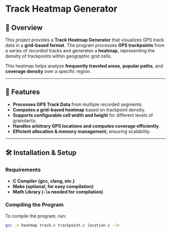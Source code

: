 # Track Heatmap Generator

## 📌 Overview
This project provides a **Track Heatmap Generator** that visualizes GPS track data in a **grid-based format**. The program processes **GPS trackpoints** from a series of recorded tracks and generates a **heatmap**, representing the density of trackpoints within geographic grid cells.

This heatmap helps analyze **frequently traveled areas**, **popular paths**, and **coverage density** over a specific region.

---

## 🚀 Features
- **Processes GPS Track Data** from multiple recorded segments.
- **Computes a grid-based heatmap** based on trackpoint density.
- **Supports configurable cell width and height** for different levels of granularity.
- **Handles arbitrary GPS locations and computes coverage efficiently**.
- **Efficient allocation & memory management**, ensuring scalability.

---

## 🛠 Installation & Setup
### **Requirements**
- **C Compiler (gcc, clang, etc.)**
- **Make (optional, for easy compilation)**
- **Math Library (`-lm` needed for compilation)**

### **Compiling the Program**
To compile the program, run:
```bash
gcc -o heatmap track.c trackpoint.c location.c -lm
